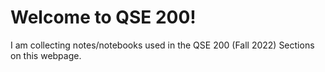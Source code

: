 # Welcome to QSE 200!

I am collecting notes/notebooks used in the QSE 200 (Fall 2022) Sections on this webpage. 


```{tableofcontents}
```
